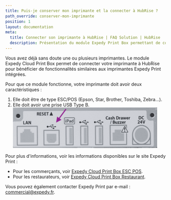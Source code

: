 ```yaml
---
title: Puis-je conserver mon imprimante et la connecter à HubRise ?
path_override: conserver-mon-imprimante
position: 1
layout: documentation
meta:
  title: Connecter son imprimante à HubRise | FAQ Solution | HubRise
  description: Présentation du module Expedy Print Box permettant de connecter les imprimantes ESC/POS (Epson, Star, Brother, Toshiba, Zebra...) à HubRise.
---
```


Vous avez déjà sans doute une ou plusieurs imprimantes. Le module Expedy Cloud Print Box permet de connecter votre imprimante à HubRise pour bénéficier de fonctionnalités similaires aux imprimantes Expedy Print intégrées.

Pour que ce module fonctionne, votre imprimante doit avoir deux caractéristiques :

1. Elle doit être de type ESC/POS (Epson, Star, Brother, Toshiba, Zebra...).
1. Elle doit avoir une prise USB Type B.
   ![prise USB Type B](./images/005-expedy-usb-type-b.png)

Pour plus d'informations, voir les informations disponibles sur le site Expedy Print :

- Pour les commerçants, voir [Expedy Cloud Print Box ESC POS](https://www.printer-point.com/shop/cloud-print-box/expedy-cloud-print-box-esc-pos).
- Pour les restaurateurs, voir [Expedy Cloud Print Box Restaurant](https://www.printer-point.com/shop/cloud-print-box/expedy-cloud-print-box-restaurant).

Vous pouvez également contacter Expedy Print par e-mail : commercial@expedy.fr.
